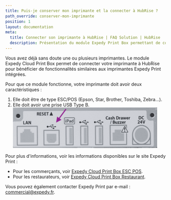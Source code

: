 ```yaml
---
title: Puis-je conserver mon imprimante et la connecter à HubRise ?
path_override: conserver-mon-imprimante
position: 1
layout: documentation
meta:
  title: Connecter son imprimante à HubRise | FAQ Solution | HubRise
  description: Présentation du module Expedy Print Box permettant de connecter les imprimantes ESC/POS (Epson, Star, Brother, Toshiba, Zebra...) à HubRise.
---
```


Vous avez déjà sans doute une ou plusieurs imprimantes. Le module Expedy Cloud Print Box permet de connecter votre imprimante à HubRise pour bénéficier de fonctionnalités similaires aux imprimantes Expedy Print intégrées.

Pour que ce module fonctionne, votre imprimante doit avoir deux caractéristiques :

1. Elle doit être de type ESC/POS (Epson, Star, Brother, Toshiba, Zebra...).
1. Elle doit avoir une prise USB Type B.
   ![prise USB Type B](./images/005-expedy-usb-type-b.png)

Pour plus d'informations, voir les informations disponibles sur le site Expedy Print :

- Pour les commerçants, voir [Expedy Cloud Print Box ESC POS](https://www.printer-point.com/shop/cloud-print-box/expedy-cloud-print-box-esc-pos).
- Pour les restaurateurs, voir [Expedy Cloud Print Box Restaurant](https://www.printer-point.com/shop/cloud-print-box/expedy-cloud-print-box-restaurant).

Vous pouvez également contacter Expedy Print par e-mail : commercial@expedy.fr.
